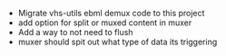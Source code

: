* Migrate vhs-utils ebml demux code to this project
* add option for split or muxed content in muxer
* Add a way to not need to flush
* muxer should spit out what type of data its triggering
